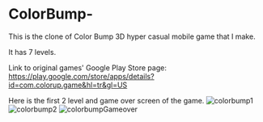 # ColorBump-

This is the clone of Color Bump 3D hyper casual mobile game that I make. 

It has 7 levels.

 Link to original games' Google Play Store page: https://play.google.com/store/apps/details?id=com.colorup.game&hl=tr&gl=US
 
 Here is the first 2 level and game over screen of the game.
 ![colorbump1](https://user-images.githubusercontent.com/32210921/164293313-38cb2142-0acf-41a7-bb91-9f297dfda2fe.jpeg)
![colorbump2](https://user-images.githubusercontent.com/32210921/164293471-40905734-c3c7-4d93-a6de-d6087860da8f.jpeg)
![colorbumpGameover](https://user-images.githubusercontent.com/32210921/164293490-6ef75318-99f6-4aea-ad9d-31957d76b53f.jpeg)
